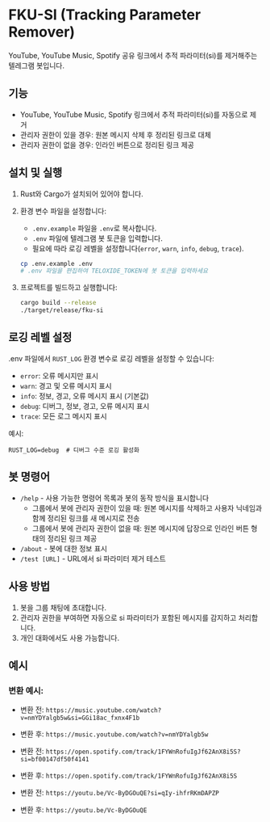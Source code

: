 # FKU-SI (Tracking Parameter Remover)

YouTube, YouTube Music, Spotify 공유 링크에서 추적 파라미터(si)를 제거해주는 텔레그램 봇입니다.

## 기능

- YouTube, YouTube Music, Spotify 링크에서 추적 파라미터(si)를 자동으로 제거
- 관리자 권한이 있을 경우: 원본 메시지 삭제 후 정리된 링크로 대체
- 관리자 권한이 없을 경우: 인라인 버튼으로 정리된 링크 제공

## 설치 및 실행

1. Rust와 Cargo가 설치되어 있어야 합니다.
2. 환경 변수 파일을 설정합니다:
   - `.env.example` 파일을 `.env`로 복사합니다.
   - `.env` 파일에 텔레그램 봇 토큰을 입력합니다.
   - 필요에 따라 로깅 레벨을 설정합니다(`error`, `warn`, `info`, `debug`, `trace`).
   ```bash
   cp .env.example .env
   # .env 파일을 편집하여 TELOXIDE_TOKEN에 봇 토큰을 입력하세요
   ```

3. 프로젝트를 빌드하고 실행합니다:
   ```bash
   cargo build --release
   ./target/release/fku-si
   ```

## 로깅 레벨 설정

.env 파일에서 `RUST_LOG` 환경 변수로 로깅 레벨을 설정할 수 있습니다:

- `error`: 오류 메시지만 표시
- `warn`: 경고 및 오류 메시지 표시
- `info`: 정보, 경고, 오류 메시지 표시 (기본값)
- `debug`: 디버그, 정보, 경고, 오류 메시지 표시
- `trace`: 모든 로그 메시지 표시

예시:
```
RUST_LOG=debug  # 디버그 수준 로깅 활성화
```

## 봇 명령어

- `/help` - 사용 가능한 명령어 목록과 봇의 동작 방식을 표시합니다
  - 그룹에서 봇에 관리자 권한이 있을 때: 원본 메시지를 삭제하고 사용자 닉네임과 함께 정리된 링크를 새 메시지로 전송
  - 그룹에서 봇에 관리자 권한이 없을 때: 원본 메시지에 답장으로 인라인 버튼 형태의 정리된 링크 제공
- `/about` - 봇에 대한 정보 표시
- `/test [URL]` - URL에서 si 파라미터 제거 테스트

## 사용 방법

1. 봇을 그룹 채팅에 초대합니다.
2. 관리자 권한을 부여하면 자동으로 si 파라미터가 포함된 메시지를 감지하고 처리합니다.
3. 개인 대화에서도 사용 가능합니다.

## 예시

### 변환 예시:

- 변환 전: `https://music.youtube.com/watch?v=nmYDYalgb5w&si=GGi18ac_fxnx4F1b`
- 변환 후: `https://music.youtube.com/watch?v=nmYDYalgb5w`

- 변환 전: `https://open.spotify.com/track/1FYWnRofuIgJf62AnX8i5S?si=bf00147df50f4141`
- 변환 후: `https://open.spotify.com/track/1FYWnRofuIgJf62AnX8i5S`

- 변환 전: `https://youtu.be/Vc-ByDGOuQE?si=qIy-ihfrRKmDAPZP`
- 변환 후: `https://youtu.be/Vc-ByDGOuQE` 